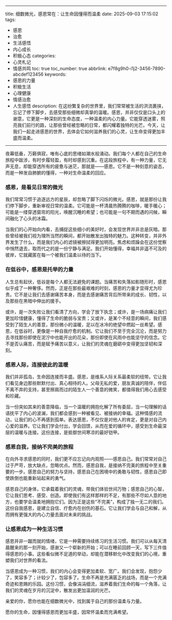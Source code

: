 
---
title: 细数微光，感恩常在：让生命因懂得而温柔
date: 2025-09-03 17:15:02
tags:
  - 感恩
  - 治愈
  - 生活感悟
  - 内心成长
  - 积极心态
categories:
  - 心灵札记
  - 情感共鸣
toc: true
toc_number: true
abbrlink: e7f8g9h0-i1j2-3456-7890-abcdef123456
keywords:
  - 感恩的力量
  - 积极生活
  - 心理健康
  - 情感治愈
  - 人生感悟
description: 在这纷繁复杂的世界里，我们常常被生活的洪流裹挟，忘记了停下脚步，去感受那些细微却真挚的温暖。感恩，并非仅仅是口头上的谢意，它更是一种深刻的生命态度，一种温柔的内心力量。它能穿透迷雾，照亮我们前行的路，让那些曾经被忽略的日常，都闪耀着独特的光芒。今天，让我们一起走进感恩的世界，去体会它如何滋养我们的心灵，让生命变得更加丰盛而温柔。
---

夜幕低垂，万籁俱寂，唯有心底的思绪如潮水般涌动。我们每个人都在自己的生命旅程中跋涉，有时步履轻盈，有时却感到沉重。在这段旅程中，有一种力量，它无声无息，却能穿透所有的疲惫与迷茫，那就是——感恩。它不是一种刻意的姿态，而是一种发自肺腑的懂得，一种对生命温柔的回应。

### 感恩，是看见日常的微光

我们常常习惯于追逐远方的星辰，却忽略了脚下闪烁的微光。感恩，就是那份让我们停下脚步，重新审视日常的温柔。它可能是一杯清晨热腾腾的咖啡，暖手暖心；可能是一缕穿透窗帘的阳光，唤醒沉睡的希望；也可能是一句不期而遇的问候，瞬间融化了心头的冰霜。

当我们的心开始向内看，去捕捉这些细小的美好时，会发现世界并非总是灰暗。那些曾经被我们视为理所当然的瞬间，都开始散发出独特的魅力。这种转变，并非外界发生了什么，而是我们内心的滤镜被擦拭得更加明亮。焦虑和烦躁会在这份觉察中悄然退去，取而代之的是一份宁静与满足。我们开始懂得，幸福并非遥不可及的彼岸，它就藏匿在每一个被我们温柔以待的当下。

### 在低谷中，感恩是托举的力量

人生总有起伏，低谷是每个人都无法避免的课题。当痛苦和失落如影随形时，感恩似乎成了一种奢侈。然而，正是在那些最艰难的时刻，感恩的力量才显得尤为珍贵。它不是让我们去感谢痛苦本身，而是去感谢痛苦背后所带来的成长、韧性，以及那些在黑暗中伸出的援手。

或许，是一次失败让我们看清了方向，学会了放下执念；或许，是一场病痛让我们更加珍惜健康，懂得了生命的脆弱与宝贵；又或许，是某个不经意的瞬间，我们感受到了陌生人的善意，那份微小的温暖，足以在冰冷的绝望中燃起一丝希望。感恩，在低谷时，更像是一种自我疗愈的机制。它让我们不至于完全沉沦，而是努力去寻找那份即使在泥泞中也能开出的花朵，那份即使在风雨中也能坚守的信念。它不是否认痛苦，而是赋予痛苦以意义，让我们的灵魂在磨砺中变得更加坚韧和深刻。

### 感恩人际，连接彼此的温暖

我们并非孤岛，生命因连接而丰盛。感恩，是维系人际关系最柔软的纽带。它让我们看见身边那些默默付出、真心相待的人。父母无私的爱，朋友真诚的陪伴，伴侣不离不弃的支持，甚至擦肩而过的陌生人一个善意的微笑，都值得我们用心去感受和珍藏。

当一份突如其来的善意降临，当一个温暖的拥抱化解了所有委屈，当一句理解的话语抚平了内心的波澜，我们都会感到一种被看见、被接纳的幸福。这种情感的流动，让我们的心不再感到孤单。表达感恩，不仅仅是对他人的肯定，更是对自己内心爱的滋养。它让我们学会付出，学会回馈，从而在爱的循环中，感受到生命最深层的温暖与连接。这份连接，是抵御世间寒凉的最好铠甲。

### 感恩自我，接纳不完美的旅程

在向外寻求感恩的同时，我们更不应忘记向内观照——感恩自己。我们常常对自己过于严苛，放大缺点，忽略优点。然而，感恩自我，是接纳不完美的旅程中至关重要的一步。感恩自己的努力与坚持，感恩自己在困境中的勇敢与韧性，感恩自己即使跌倒也能重新站起来的勇气。

感恩自己的身体，它承载着我们的灵魂，带我们体验世间万物；感恩自己的心智，它让我们思考、感受、创造。即使我们有这样那样的不足，有那些不尽如人意的地方，也要学会温柔地拥抱它们。因为正是这些“不完美”，构成了独一无二的我们。这份自我感恩，是建立自信、疗愈内在创伤的基石。它让我们学会与自己和解，从而拥有更强大的内心力量去面对未来的挑战。

### 让感恩成为一种生活习惯

感恩并非一蹴而就的情绪，它是一种需要持续练习的生活习惯。我们可以从每天清晨醒来的那一刻开始，感谢又一个崭新的开始；可以在睡前回顾一天，写下三件值得感恩的小事。这些看似微不足道的举动，却能在潜移默化中改变我们的心境，重塑我们对世界的看法。

当感恩成为一种习惯，我们的内心会变得更加柔软、宽广。我们会发现，抱怨少了，笑容多了；计较少了，包容多了。生命不再是充满匮乏的战场，而是一个充满奇迹和恩赐的乐园。这份习惯，会像涓涓细流，滋养着我们生命的每一个角落，让我们的灵魂在岁月的沉淀中，散发出更加温润的光芒。

亲爱的你，愿你也能在细数微光中，找到属于自己的那份温柔与力量。

愿你的生命，因懂得感恩而更加丰盛，因常怀温柔而充满希望。

